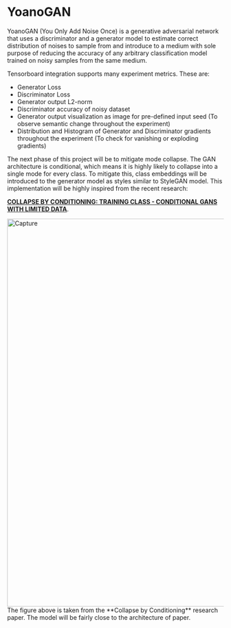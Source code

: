 # YoanoGAN
YoanoGAN (You Only Add Noise Once) is a generative adversarial network that uses a discriminator and a generator model to estimate correct distribution of noises to sample from and introduce to a medium with sole purpose of reducing the accuracy of any arbitrary classification model trained on noisy samples from the same medium.

Tensorboard integration supports many experiment metrics. These are:
- Generator Loss
- Discriminator Loss
- Generator output L2-norm
- Discriminator accuracy of noisy dataset
- Generator output visualization as image for pre-defined input seed (To observe semantic change throughout the experiment)
- Distribution and Histogram of Generator and Discriminator gradients throughout the experiment (To check for vanishing or exploding gradients)

The next phase of this project will be to mitigate mode collapse. The GAN architecture is conditional, which means it is highly likely to collapse into a single mode for every class. To mitigate this, class embeddings will be introduced to the generator model as styles similar to StyleGAN model. This implementation will be highly inspired from the recent research:

[**COLLAPSE BY CONDITIONING: TRAINING CLASS - CONDITIONAL GANS WITH LIMITED DATA**](https://arxiv.org/abs/2201.06578).

<img width="900" alt="Capture" src="https://user-images.githubusercontent.com/49740123/180964846-201551b2-2b69-4eb1-9e41-1b43facef56d.PNG">
The figure above is taken from the **Collapse by Conditioning** research paper. The model will be fairly close to the architecture of paper. 

